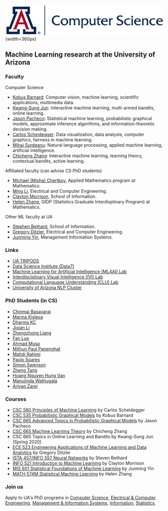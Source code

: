 ![](cs-logo.png "CS@UA"){width=360px}

## Machine Learning research at the University of Arizona

### Faculty

Computer Science

 * [Kobus Barnard](http://kobus.ca/): Computer vision, machine learning, scientific applications, multimedia data.
 * [Kwang-Sung Jun](https://kwangsungjun.github.io): Interactive machine learning, multi-armed bandits, online learning.
 * [Jason Pacheco](http://pachecoj.com/): Statistical machine learning, probabilistic graphical models, approximate inference algorithms, and information-theoretic decision making.
 * [Carlos Scheidegger](https://cscheid.net): Data visualization, data analysis, computer graphics, fairness in machine learning.
 * [Mihai Surdeanu](http://www.surdeanu.info/mihai/): Natural language processing, applied machine learning, artificial intelligence.
 * [Chicheng Zhang](https://zcc1307.github.io): Interactive machine learning, learning theory, contextual bandits, active learning.

Affiliated faculty (can advise CS PhD students)

 * [Michael (Misha) Chertkov](https://sites.google.com/site/mchertkov/), Applied Mathematics program at Mathematics.
 * [Ming Li](http://wiser.arizona.edu/mingli/index.html), Electrical and Computer Engineering.
 * [Clayton Morrison](http://w3.sista.arizona.edu/~clayton/), School of Information.
 * [Helen Zhang](https://www.math.arizona.edu/~hzhang/), GIDP (Statistics Graduate Interdisplinary Program) at Mathematics.

Other ML faculty at UA

 * [Stephen Bethard](https://bethard.faculty.arizona.edu), School of Information.
 * [Gregory Ditzler](http://gditzler.github.io/index.html), Electrical and Computer Engineering.
 * [Junming Yin](http://www.u.arizona.edu/~junmingy/), Management Information Systems.

[//]: # (For comments)

### Links
 * [UA TRIPODS](https://tripods.math.arizona.edu/home)
 * [Data Science Institute (Data7)](https://datascience.arizona.edu)
 * [Machine Learning for Artificial Intelligence (ML4AI) Lab](https://ml4ai.github.io)
 * [Interdisciplinary Visual Intelligence (IVI) Lab](http://ivilab.org/)
 * [Computational Language Understanding (CLU) Lab](http://clulab.cs.arizona.edu/)
 * [University of Arizona NLP Cluster](http://nlp.arizona.edu/)

### PhD Students (in CS)

 * [Chinmai Basavaraj](http://vision.cs.arizona.edu/~chinmaib/)
 * [Marina Kisleva](https://www.cs.arizona.edu/person/marina-kisley)
 * [Dharma KC](https://www.cs.arizona.edu/person/dharma-kc)
 * [Jixian Li](https://jixianli.github.io/)
 * [Zhengzhong Liang](https://zhengzhongliang.github.io/)
 * [Fan Luo](https://fan-luo.weebly.com/)
 * [Ahmad Musa](https://www.cs.arizona.edu/person/ahmad-musa)
 * [Mithun Paul Panenghat](http://www2.cs.arizona.edu/people/mithunpaul/)
 * [Mahdi Rahimi](https://www.cs.arizona.edu/person/mahdi-rahimi)
 * [Paulo Soares](https://www.cs.arizona.edu/person/paulo-soares)
 * [Simon Swenson](https://www.cs.arizona.edu/person/simon-swenson)
 * [Zheng Tang](http://u.arizona.edu/~zhengtang/)
 * [Hoang Nguyen Hung Van](https://www.cs.arizona.edu/person/hoang-nguyen-hung-van)
 * [Manujinda Wathugala](https://www.cs.arizona.edu/person/manujinda-wathugala)
 * [Ariyan Zarei](http://www.ariyanzarei.com/)

### Courses

  * [CSC 580 Principles of Machine Learning](https://cscheid.net/courses/spr19/csc665/) by Carlos Scheidegger
  * [CSC 535 Probabilistic Graphical Models](http://kobus.ca/teaching/cs535/spring18/index.html) by Kobus Barnard
  * [CSC 665 Advanced Topics in Probabilistic Graphical Models](https://www2.cs.arizona.edu/~pachecoj/courses/csc665-1/index.html) by Jason Pacheco
  * [CSC 665 Machine Learning Theory](https://zcc1307.github.io/csc665) by Chicheng Zhang
  * CSC 665 Topics in Online Learning and Bandits by Kwang-Sung Jun (Spring 2020)
  * [ECE 523 Engineering Applications of Machine Learning and Data Analytics](https://ece.engineering.arizona.edu/grad-programs/courses/engineering-applications-machine-learning-and-data-analytics) by Gregory Ditzler
  * [ISTA 457/INFO 557 Neural Networks](https://ischool.arizona.edu/course/ista-457-neural-networks) by Steven Bethard
  * [INFO 521 Introduction to Machine Learning](http://w3.sista.arizona.edu/~clayton/courses/ml/index.html) by Clayton Morrison
  * [MIS 601 Statistical Foundations of Machine Learning](https://eller.arizona.edu/programs/doctoral/mis/program/courses) by Junming Yin
  * [MATH 574M Statistical Machine Learning](http://math.arizona.edu/~hzhang/math574m.html) by Helen Zhang

### Join us
  Apply to UA's PhD programs in [Computer Science](https://www.cs.arizona.edu/graduate/prospective-students),
  [Electrical & Computer Engineering](https://ece.engineering.arizona.edu/grad-programs/admissions),
  [Management & Information Systems](https://eller.arizona.edu/admissions/graduate),
   [Information](https://ischool.arizona.edu/phd-information/admissions),
  [Statistics](https://statistics.arizona.edu/admissions).
